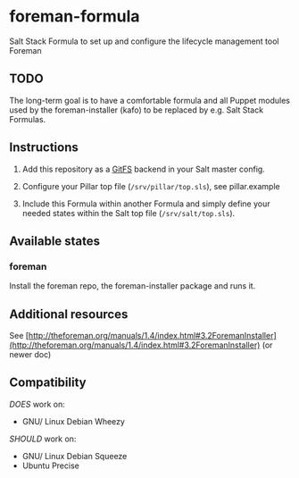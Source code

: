 # foreman-formula

Salt Stack Formula to set up and configure the lifecycle management tool Foreman

## TODO

The long-term goal is to have a comfortable formula and all Puppet modules used by the foreman-installer (kafo) to be replaced by e.g. Salt Stack Formulas.

## Instructions

1. Add this repository as a [GitFS](http://docs.saltstack.com/topics/tutorials/gitfs.html) backend in your Salt master config.

2. Configure your Pillar top file (`/srv/pillar/top.sls`), see pillar.example

3. Include this Formula within another Formula and simply define your needed states within the Salt top file (`/srv/salt/top.sls`).

## Available states

### foreman

Install the foreman repo, the foreman-installer package and runs it.

## Additional resources

See [http://theforeman.org/manuals/1.4/index.html#3.2ForemanInstaller](http://theforeman.org/manuals/1.4/index.html#3.2ForemanInstaller) (or newer doc)

## Compatibility

*DOES* work on:

* GNU/ Linux Debian Wheezy

*SHOULD* work on:

* GNU/ Linux Debian Squeeze
* Ubuntu Precise
